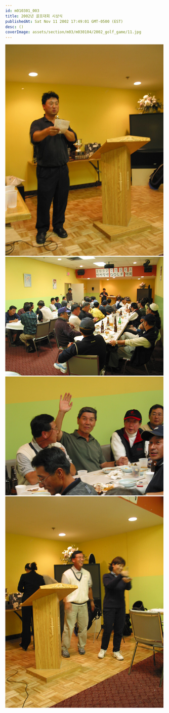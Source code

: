 ```yaml
---
id: m010301_003
title: 2002년 골프대회 시상식 
publishedAt: Sat Nov 11 2002 17:49:01 GMT-0500 (EST)
desc: ()
coverImage: assets/section/m03/m030104/2002_golf_game/11.jpg
---
```



![](assets/section/m03/m030104/2002_golf_game/11.jpg)
![](assets/section/m03/m030104/2002_golf_game/12.jpg)
![](assets/section/m03/m030104/2002_golf_game/13.jpg)
![](assets/section/m03/m030104/2002_golf_game/14.jpg)